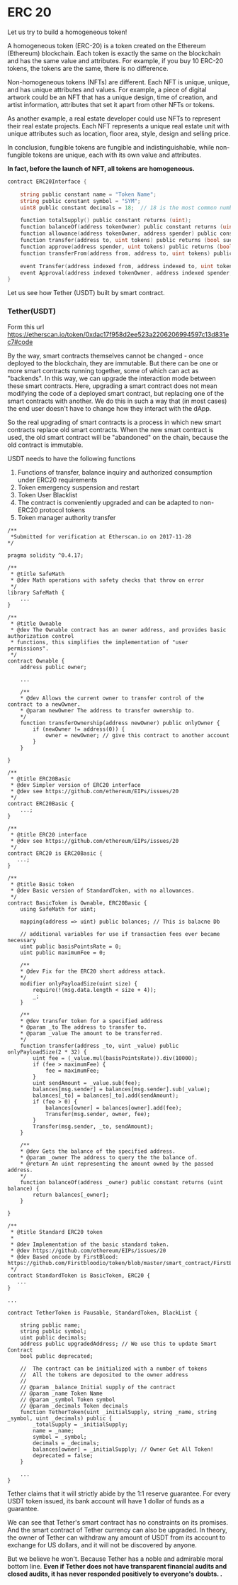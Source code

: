 # ERC 20

Let us try to build a homogeneous token!

A homogeneous token (ERC-20) is a token created on the Ethereum (Ethereum) blockchain. Each token is exactly the same on the blockchain and has the same value and attributes. For example, if you buy 10 ERC-20 tokens, the tokens are the same, there is no difference.

Non-homogeneous tokens (NFTs) are different. Each NFT is unique, unique, and has unique attributes and values. For example, a piece of digital artwork could be an NFT that has a unique design, time of creation, and artist information, attributes that set it apart from other NFTs or tokens.

As another example, a real estate developer could use NFTs to represent their real estate projects. Each NFT represents a unique real estate unit with unique attributes such as location, floor area, style, design and selling price.

In conclusion, fungible tokens are fungible and indistinguishable, while non-fungible tokens are unique, each with its own value and attributes.

**In fact, before the launch of NFT, all tokens are homogeneous.**



```go
contract ERC20Interface {

    string public constant name = "Token Name";
    string public constant symbol = "SYM";
    uint8 public constant decimals = 18;  // 18 is the most common number of decimal places

    function totalSupply() public constant returns (uint);
    function balanceOf(address tokenOwner) public constant returns (uint balance);
    function allowance(address tokenOwner, address spender) public constant returns (uint remaining);
    function transfer(address to, uint tokens) public returns (bool success);
    function approve(address spender, uint tokens) public returns (bool success);
    function transferFrom(address from, address to, uint tokens) public returns (bool success);

    event Transfer(address indexed from, address indexed to, uint tokens);
    event Approval(address indexed tokenOwner, address indexed spender, uint tokens);
}
```



Let us see how Tether (USDT) built  by smart contract.



### Tether(USDT)

Form this url https://etherscan.io/token/0xdac17f958d2ee523a2206206994597c13d831ec7#code

By the way, smart contracts themselves cannot be changed - once deployed to the blockchain, they are immutable.
But there can be one or more smart contracts running together, some of which can act as "backends". In this way, we can upgrade the interaction mode between these smart contracts. Here, upgrading a smart contract does not mean modifying the code of a deployed smart contract, but replacing one of the smart contracts with another. We do this in such a way that (in most cases) the end user doesn't have to change how they interact with the dApp.

So the real upgrading of smart contracts is a process in which new smart contracts replace old smart contracts. When the new smart contract is used, the old smart contract will be "abandoned" on the chain, because the old contract is immutable.



USDT needs to have the following functions

1. Functions of transfer, balance inquiry and authorized consumption under ERC20 requirements
2. Token emergency suspension and restart
3. Token User Blacklist
4. The contract is conveniently upgraded and can be adapted to non-ERC20 protocol tokens
5. Token manager authority transfer

```solidity
/**
 *Submitted for verification at Etherscan.io on 2017-11-28
*/

pragma solidity ^0.4.17;

/**
 * @title SafeMath
 * @dev Math operations with safety checks that throw on error
 */
library SafeMath {
    ...
}

/**
 * @title Ownable
 * @dev The Ownable contract has an owner address, and provides basic authorization control
 * functions, this simplifies the implementation of "user permissions".
 */
contract Ownable {
    address public owner;

    ...

    /**
    * @dev Allows the current owner to transfer control of the contract to a newOwner.
    * @param newOwner The address to transfer ownership to.
    */
    function transferOwnership(address newOwner) public onlyOwner {
        if (newOwner != address(0)) {
            owner = newOwner; // give this contract to another account
        }
    }

}

/**
 * @title ERC20Basic
 * @dev Simpler version of ERC20 interface
 * @dev see https://github.com/ethereum/EIPs/issues/20
 */
contract ERC20Basic {
    ...;
}

/**
 * @title ERC20 interface
 * @dev see https://github.com/ethereum/EIPs/issues/20
 */
contract ERC20 is ERC20Basic {
   ...;
}

/**
 * @title Basic token
 * @dev Basic version of StandardToken, with no allowances.
 */
contract BasicToken is Ownable, ERC20Basic {
    using SafeMath for uint;

    mapping(address => uint) public balances; // This is balacne Db

    // additional variables for use if transaction fees ever became necessary
    uint public basisPointsRate = 0;
    uint public maximumFee = 0;

    /**
    * @dev Fix for the ERC20 short address attack.
    */
    modifier onlyPayloadSize(uint size) {
        require(!(msg.data.length < size + 4));
        _;
    }

    /**
    * @dev transfer token for a specified address
    * @param _to The address to transfer to.
    * @param _value The amount to be transferred.
    */
    function transfer(address _to, uint _value) public onlyPayloadSize(2 * 32) {
        uint fee = (_value.mul(basisPointsRate)).div(10000);
        if (fee > maximumFee) {
            fee = maximumFee;
        }
        uint sendAmount = _value.sub(fee);
        balances[msg.sender] = balances[msg.sender].sub(_value);
        balances[_to] = balances[_to].add(sendAmount);
        if (fee > 0) {
            balances[owner] = balances[owner].add(fee);
            Transfer(msg.sender, owner, fee);
        }
        Transfer(msg.sender, _to, sendAmount);
    }

    /**
    * @dev Gets the balance of the specified address.
    * @param _owner The address to query the the balance of.
    * @return An uint representing the amount owned by the passed address.
    */
    function balanceOf(address _owner) public constant returns (uint balance) {
        return balances[_owner];
    }

}

/**
 * @title Standard ERC20 token
 *
 * @dev Implementation of the basic standard token.
 * @dev https://github.com/ethereum/EIPs/issues/20
 * @dev Based oncode by FirstBlood: https://github.com/Firstbloodio/token/blob/master/smart_contract/FirstBloodToken.sol
 */
contract StandardToken is BasicToken, ERC20 {
   ...
}

...

contract TetherToken is Pausable, StandardToken, BlackList {

    string public name;
    string public symbol;
    uint public decimals;
    address public upgradedAddress; // We use this to update Smart Contract
    bool public deprecated;

    //  The contract can be initialized with a number of tokens
    //  All the tokens are deposited to the owner address
    //
    // @param _balance Initial supply of the contract
    // @param _name Token Name
    // @param _symbol Token symbol
    // @param _decimals Token decimals
    function TetherToken(uint _initialSupply, string _name, string _symbol, uint _decimals) public {
        _totalSupply = _initialSupply;
        name = _name;
        symbol = _symbol;
        decimals = _decimals;
        balances[owner] = _initialSupply; // Owner Get All Token!
        deprecated = false;
    }

    ...
}
```



Tether claims that it will strictly abide by the 1:1 reserve guarantee. For every USDT token issued, its bank account will have 1 dollar of funds as a guarantee.

We can see that Tether's smart contract has no constraints on its promises. And the smart contract of Tether currency can also be upgraded.
In theory, the owner of Tether can withdraw any amount of USDT from its account to exchange for US dollars, and it will not be discovered by anyone.

But we believe he won't. Because Tether has a noble and admirable moral bottom line. **Even if Tether does not have transparent financial audits and closed audits, it has never responded positively to everyone's doubts. .**